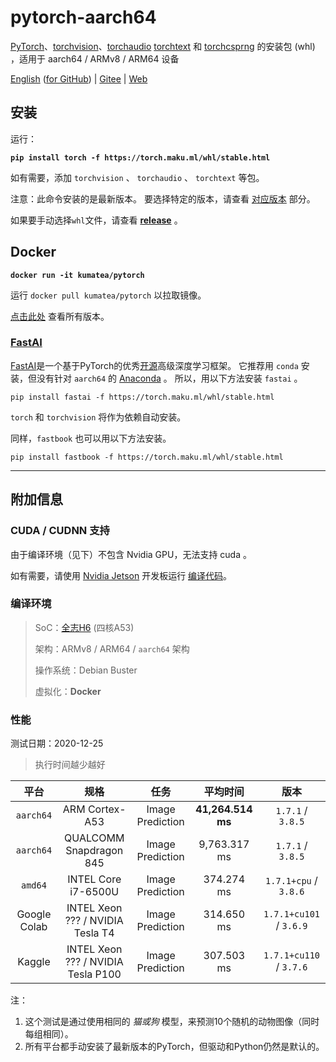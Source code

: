 # pytorch-aarch64
[PyTorch][20]、[torchvision][21]、[torchaudio][22] [torchtext][28] 和 [torchcsprng][42] 的安装包 (whl) ，适用于 aarch64 / ARMv8 / ARM64 设备

[English](README.md) ([for GitHub][32]) | [Gitee][31] | [Web][33]

## 安装

运行：

**`pip install torch -f https://torch.maku.ml/whl/stable.html`**

如有需要，添加 `torchvision` 、 `torchaudio` 、 `torchtext` 等包。

注意：此命令安装的是最新版本。
要选择特定的版本，请查看 [对应版本](README.md#corresponding-versions) 部分。

如果要手动选择`whl`文件，请查看 **[release][16]** 。

## Docker

**`docker run -it kumatea/pytorch`**

运行 `docker pull kumatea/pytorch` 以拉取镜像。

[点击此处][34] 查看所有版本。

### [FastAI][27]

[FastAI][27]是一个基于PyTorch的优秀[开源][25]高级深度学习框架。
它推荐用 `conda` 安装，但没有针对 `aarch64` 的 [Anaconda][26] 。
所以，用以下方法安装 `fastai` 。

`pip install fastai -f https://torch.maku.ml/whl/stable.html`

`torch` 和 `torchvision` 将作为依赖自动安装。

同样，`fastbook` 也可以用以下方法安装。

`pip install fastbook -f https://torch.maku.ml/whl/stable.html`

---

## 附加信息

### CUDA / CUDNN 支持

由于编译环境（见下）不包含 Nvidia GPU，无法支持 cuda 。

如有需要，请使用 [Nvidia Jetson][30] 开发板运行 [编译代码](build/torch.sh)。

### 编译环境

> SoC：[全志H6][23] (四核A53)
> 
> 架构：ARMv8 / ARM64 / `aarch64` 架构
> 
> 操作系统：Debian Buster
> 
> 虚拟化：**Docker**

### 性能

测试日期：2020-12-25

> 执行时间越少越好

| 平台 | 规格 | 任务 | 平均时间 | 版本 |
| :---: | :---: | :---: | :---: | :---: |
| `aarch64` | ARM Cortex-A53 | Image Prediction | **41,264.514 ms** | `1.7.1` / `3.8.5` |
| `aarch64` | QUALCOMM Snapdragon 845 | Image Prediction | 9,763.317 ms | `1.7.1` / `3.8.5` |
| `amd64` | INTEL Core i7-6500U | Image Prediction | 374.274 ms | `1.7.1+cpu` / `3.8.6` |
| Google Colab | INTEL Xeon ??? / NVIDIA Tesla T4 | Image Prediction | 314.650 ms | `1.7.1+cu101` / `3.6.9` |
| Kaggle | INTEL Xeon ??? / NVIDIA Tesla P100 | Image Prediction | 307.503 ms | `1.7.1+cu110` / `3.7.6` |

注：
1. 这个测试是通过使用相同的 _猫或狗_ 模型，来预测10个随机的动物图像（同时每组相同）。
2. 所有平台都手动安装了最新版本的PyTorch，但驱动和Python仍然是默认的。


[1]: http://openlabtesting.org:15000/badge?project=pytorch%2Fpytorch&job_name=pytorch-arm64-build-daily-v1.4.0
[2]: https://img.shields.io/badge/build-passing-brightgreen
[3]: http://openlabtesting.org:15000/badge?project=pytorch%2Fpytorch&job_name=pytorch-arm64-build-daily-v1.5.0
[4]: https://img.shields.io/badge/build-pending-yellow
[5]: http://openlabtesting.org:15000/badge?project=pytorch%2Fpytorch&job_name=pytorch-arm64-build-daily-v1.6.0
[6]: https://img.shields.io/badge/build-running-blue
[7]: http://openlabtesting.org:15000/badge?project=pytorch%2Fpytorch&job_name=pytorch-arm64-build-daily-master-py36
[8]: https://img.shields.io/badge/build-failed-red
[9]: http://openlabtesting.org:15000/badge?project=pytorch%2Fpytorch&job_name=pytorch-arm64-build-daily-master-py37
[10]: https://github.com/KumaTea/pytorch-aarch64/releases/tag/v1.6.0
[11]: http://openlabtesting.org:15000/badge?project=pytorch%2Fpytorch&job_name=pytorch-arm64-build-daily-master-py38
[12]: https://github.com/KumaTea/pytorch-aarch64/releases/tag/v1.7.0
[13]: https://github.com/pytorch/vision#installation
[14]: https://github.com/pytorch/audio#dependencies
[15]: https://img.shields.io/badge/build-canceled-lightgrey
[16]: https://github.com/KumaTea/pytorch-aarch64/releases
[17]: https://pypi.org/project/torchtext/0.6.0/#files
[18]: https://github.com/KumaTea/pytorch-aarch64/releases/tag/v1.7.1
[19]: https://status.openlabtesting.org/builds/builds?project=pytorch%2Fpytorch
[20]: https://github.com/pytorch/pytorch
[21]: https://github.com/pytorch/vision
[22]: https://github.com/pytorch/audio
[23]: https://linux-sunxi.org/H6
[24]: https://github.com/pytorch/pytorch/issues/33124#issuecomment-602048845
[25]: https://github.com/fastai/fastai
[26]: https://www.anaconda.com/products/individual
[27]: https://www.fast.ai
[28]: https://github.com/pytorch/text
[29]: https://github.com/pytorch/text#installation
[30]: https://developer.nvidia.com/embedded/jetson-developer-kits
[31]: https://gitee.com/kumatea/pytorch-aarch64
[32]: https://github.com/KumaTea/pytorch-aarch64
[33]: https://torch.maku.ml/
[34]: https://hub.docker.com/r/kumatea/pytorch
[35]: https://github.com/KumaTea/pytorch-aarch64/releases/tag/v1.5.1
[36]: https://github.com/KumaTea/pytorch-aarch64/releases/tag/v1.5.0
[37]: https://github.com/KumaTea/pytorch-aarch64/releases/tag/v1.4.1
[38]: https://github.com/KumaTea/pytorch-aarch64/releases/tag/v1.4.0
[39]: https://github.com/KumaTea/pytorch-aarch64#official-pytorch-ci-builds
[40]: https://travis-ci.org/KumaTea/pytorch-aarch64.svg?branch=main
[41]: https://travis-ci.org/KumaTea/pytorch-aarch64
[42]: https://github.com/pytorch/csprng

